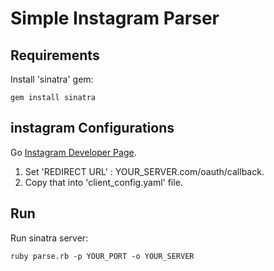 # Simple Instagram Parser

## Requirements
Install 'sinatra' gem:
````
gem install sinatra
````

## instagram Configurations
Go [Instagram Developer
Page](https://www.instagram.com/developer/clients/manage/).
 1. Set 'REDIRECT URL' : YOUR_SERVER.com/oauth/callback.
 2. Copy that into 'client_config.yaml' file.

## Run
Run sinatra server:
````
ruby parse.rb -p YOUR_PORT -o YOUR_SERVER
````


